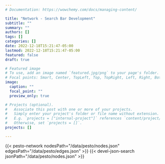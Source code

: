 ```yaml
---
# Documentation: https://wowchemy.com/docs/managing-content/

title: "Network - Search Bar Development"
subtitle: ""
summary: ""
authors: []
tags: []
categories: []
date: 2022-12-18T15:21:47-05:00
lastmod: 2022-12-18T15:21:47-05:00
featured: false
draft: true

# Featured image
# To use, add an image named `featured.jpg/png` to your page's folder.
# Focal points: Smart, Center, TopLeft, Top, TopRight, Left, Right, BottomLeft, Bottom, BottomRight.
image:
  caption: ""
  focal_point: ""
  preview_only: true

# Projects (optional).
#   Associate this post with one or more of your projects.
#   Simply enter your project's folder or file name without extension.
#   E.g. `projects = ["internal-project"]` references `content/project/deep-learning/index.md`.
#   Otherwise, set `projects = []`.
projects: []

---
```


{{< pesto-network nodesPath="/data/pesto/nodes.json" edgesPath="/data/pesto/edges.json" >}}
{{< devel-json-search jsonPath="/data/pesto/nodes.json"  >}}

